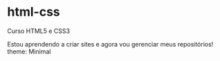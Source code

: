 # html-css
 Curso HTML5 e CSS3

Estou aprendendo a criar sites e agora vou gerenciar meus repositórios!
theme: Minimal
